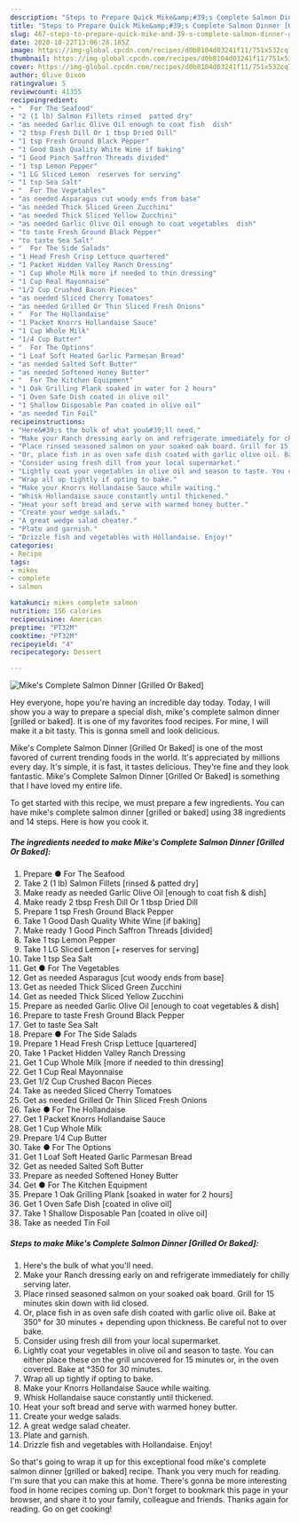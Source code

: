 ```yaml
---
description: "Steps to Prepare Quick Mike&amp;#39;s Complete Salmon Dinner [Grilled Or Baked]"
title: "Steps to Prepare Quick Mike&amp;#39;s Complete Salmon Dinner [Grilled Or Baked]"
slug: 467-steps-to-prepare-quick-mike-and-39-s-complete-salmon-dinner-grilled-or-baked
date: 2020-10-22T13:06:28.185Z
image: https://img-global.cpcdn.com/recipes/d0b8104d03241f11/751x532cq70/mikes-complete-salmon-dinner-grilled-or-baked-recipe-main-photo.jpg
thumbnail: https://img-global.cpcdn.com/recipes/d0b8104d03241f11/751x532cq70/mikes-complete-salmon-dinner-grilled-or-baked-recipe-main-photo.jpg
cover: https://img-global.cpcdn.com/recipes/d0b8104d03241f11/751x532cq70/mikes-complete-salmon-dinner-grilled-or-baked-recipe-main-photo.jpg
author: Olive Dixon
ratingvalue: 5
reviewcount: 41355
recipeingredient:
- "  For The Seafood"
- "2 (1 lb) Salmon Fillets rinsed  patted dry"
- "as needed Garlic Olive Oil enough to coat fish  dish"
- "2 tbsp Fresh Dill Or 1 tbsp Dried Dill"
- "1 tsp Fresh Ground Black Pepper"
- "1 Good Dash Quality White Wine if baking"
- "1 Good Pinch Saffron Threads divided"
- "1 tsp Lemon Pepper"
- "1 LG Sliced Lemon  reserves for serving"
- "1 tsp Sea Salt"
- "  For The Vegetables"
- "as needed Asparagus cut woody ends from base"
- "as needed Thick Sliced Green Zucchini"
- "as needed Thick Sliced Yellow Zucchini"
- "as needed Garlic Olive Oil enough to coat vegetables  dish"
- "to taste Fresh Ground Black Pepper"
- "to taste Sea Salt"
- "  For The Side Salads"
- "1 Head Fresh Crisp Lettuce quartered"
- "1 Packet Hidden Valley Ranch Dressing"
- "1 Cup Whole Milk more if needed to thin dressing"
- "1 Cup Real Mayonnaise"
- "1/2 Cup Crushed Bacon Pieces"
- "as needed Sliced Cherry Tomatoes"
- "as needed Grilled Or Thin Sliced Fresh Onions"
- "  For The Hollandaise"
- "1 Packet Knorrs Hollandaise Sauce"
- "1 Cup Whole Milk"
- "1/4 Cup Butter"
- "  For The Options"
- "1 Loaf Soft Heated Garlic Parmesan Bread"
- "as needed Salted Soft Butter"
- "as needed Softened Honey Butter"
- "  For The Kitchen Equipment"
- "1 Oak Grilling Plank soaked in water for 2 hours"
- "1 Oven Safe Dish coated in olive oil"
- "1 Shallow Disposable Pan coated in olive oil"
- "as needed Tin Foil"
recipeinstructions:
- "Here&#39;s the bulk of what you&#39;ll need."
- "Make your Ranch dressing early on and refrigerate immediately for chilly serving later."
- "Place rinsed seasoned salmon on your soaked oak board. Grill for 15 minutes skin down with lid closed."
- "Or, place fish in as oven safe dish coated with garlic olive oil. Bake at 350° for 30 minutes + depending upon thickness. Be careful not to over bake."
- "Consider using fresh dill from your local supermarket."
- "Lightly coat your vegetables in olive oil and season to taste. You can either place these on the grill uncovered for 15 minutes or, in the oven covered. Bake at °350 for 30 minutes."
- "Wrap all up tightly if opting to bake."
- "Make your Knorrs Hollandaise Sauce while waiting."
- "Whisk Hollandaise sauce constantly until thickened."
- "Heat your soft bread and serve with warmed honey butter."
- "Create your wedge salads."
- "A great wedge salad cheater."
- "Plate and garnish."
- "Drizzle fish and vegetables with Hollandaise. Enjoy!"
categories:
- Recipe
tags:
- mikes
- complete
- salmon

katakunci: mikes complete salmon 
nutrition: 156 calories
recipecuisine: American
preptime: "PT32M"
cooktime: "PT32M"
recipeyield: "4"
recipecategory: Dessert

---
```



![Mike&#39;s Complete Salmon Dinner [Grilled Or Baked]](https://img-global.cpcdn.com/recipes/d0b8104d03241f11/751x532cq70/mikes-complete-salmon-dinner-grilled-or-baked-recipe-main-photo.jpg)

Hey everyone, hope you're having an incredible day today. Today, I will show you a way to prepare a special dish, mike&#39;s complete salmon dinner [grilled or baked]. It is one of my favorites food recipes. For mine, I will make it a bit tasty. This is gonna smell and look delicious.



Mike&#39;s Complete Salmon Dinner [Grilled Or Baked] is one of the most favored of current trending foods in the world. It's appreciated by millions every day. It's simple, it is fast, it tastes delicious. They're fine and they look fantastic. Mike&#39;s Complete Salmon Dinner [Grilled Or Baked] is something that I have loved my entire life.


To get started with this recipe, we must prepare a few ingredients. You can have mike&#39;s complete salmon dinner [grilled or baked] using 38 ingredients and 14 steps. Here is how you cook it.

<!--inarticleads1-->

##### The ingredients needed to make Mike&#39;s Complete Salmon Dinner [Grilled Or Baked]:

1. Prepare  ● For The Seafood
1. Take 2 (1 lb) Salmon Fillets [rinsed &amp; patted dry]
1. Make ready as needed Garlic Olive Oil [enough to coat fish &amp; dish]
1. Make ready 2 tbsp Fresh Dill Or 1 tbsp Dried Dill
1. Prepare 1 tsp Fresh Ground Black Pepper
1. Take 1 Good Dash Quality White Wine [if baking]
1. Make ready 1 Good Pinch Saffron Threads [divided]
1. Take 1 tsp Lemon Pepper
1. Take 1 LG Sliced Lemon [+ reserves for serving]
1. Take 1 tsp Sea Salt
1. Get  ● For The Vegetables
1. Get as needed Asparagus [cut woody ends from base]
1. Get as needed Thick Sliced Green Zucchini
1. Get as needed Thick Sliced Yellow Zucchini
1. Prepare as needed Garlic Olive Oil [enough to coat vegetables &amp; dish]
1. Prepare to taste Fresh Ground Black Pepper
1. Get to taste Sea Salt
1. Prepare  ● For The Side Salads
1. Prepare 1 Head Fresh Crisp Lettuce [quartered]
1. Take 1 Packet Hidden Valley Ranch Dressing
1. Get 1 Cup Whole Milk [more if needed to thin dressing]
1. Get 1 Cup Real Mayonnaise
1. Get 1/2 Cup Crushed Bacon Pieces
1. Take as needed Sliced Cherry Tomatoes
1. Get as needed Grilled Or Thin Sliced Fresh Onions
1. Take  ● For The Hollandaise
1. Get 1 Packet Knorrs Hollandaise Sauce
1. Get 1 Cup Whole Milk
1. Prepare 1/4 Cup Butter
1. Take  ● For The Options
1. Get 1 Loaf Soft Heated Garlic Parmesan Bread
1. Get as needed Salted Soft Butter
1. Prepare as needed Softened Honey Butter
1. Get  ● For The Kitchen Equipment
1. Prepare 1 Oak Grilling Plank [soaked in water for 2 hours]
1. Get 1 Oven Safe Dish [coated in olive oil]
1. Take 1 Shallow Disposable Pan [coated in olive oil]
1. Take as needed Tin Foil




<!--inarticleads2-->

##### Steps to make Mike&#39;s Complete Salmon Dinner [Grilled Or Baked]:

1. Here&#39;s the bulk of what you&#39;ll need.
1. Make your Ranch dressing early on and refrigerate immediately for chilly serving later.
1. Place rinsed seasoned salmon on your soaked oak board. Grill for 15 minutes skin down with lid closed.
1. Or, place fish in as oven safe dish coated with garlic olive oil. Bake at 350° for 30 minutes + depending upon thickness. Be careful not to over bake.
1. Consider using fresh dill from your local supermarket.
1. Lightly coat your vegetables in olive oil and season to taste. You can either place these on the grill uncovered for 15 minutes or, in the oven covered. Bake at °350 for 30 minutes.
1. Wrap all up tightly if opting to bake.
1. Make your Knorrs Hollandaise Sauce while waiting.
1. Whisk Hollandaise sauce constantly until thickened.
1. Heat your soft bread and serve with warmed honey butter.
1. Create your wedge salads.
1. A great wedge salad cheater.
1. Plate and garnish.
1. Drizzle fish and vegetables with Hollandaise. Enjoy!




So that's going to wrap it up for this exceptional food mike&#39;s complete salmon dinner [grilled or baked] recipe. Thank you very much for reading. I'm sure that you can make this at home. There's gonna be more interesting food in home recipes coming up. Don't forget to bookmark this page in your browser, and share it to your family, colleague and friends. Thanks again for reading. Go on get cooking!
